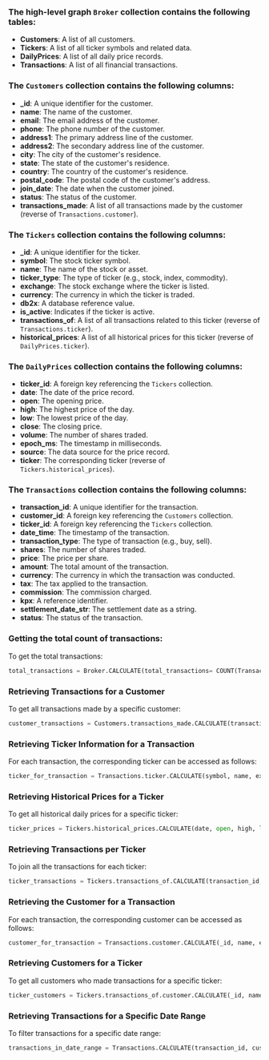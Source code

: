 ### The high-level graph `Broker` collection contains the following tables:
- **Customers**: A list of all customers.
- **Tickers**: A list of all ticker symbols and related data.
- **DailyPrices**: A list of all daily price records.
- **Transactions**: A list of all financial transactions.

### The `Customers` collection contains the following columns:
- **_id**: A unique identifier for the customer.
- **name**: The name of the customer.
- **email**: The email address of the customer.
- **phone**: The phone number of the customer.
- **address1**: The primary address line of the customer.
- **address2**: The secondary address line of the customer.
- **city**: The city of the customer's residence.
- **state**: The state of the customer's residence.
- **country**: The country of the customer's residence.
- **postal_code**: The postal code of the customer's address.
- **join_date**: The date when the customer joined.
- **status**: The status of the customer.
- **transactions_made**: A list of all transactions made by the customer (reverse of `Transactions.customer`).

### The `Tickers` collection contains the following columns:
- **_id**: A unique identifier for the ticker.
- **symbol**: The stock ticker symbol.
- **name**: The name of the stock or asset.
- **ticker_type**: The type of ticker (e.g., stock, index, commodity).
- **exchange**: The stock exchange where the ticker is listed.
- **currency**: The currency in which the ticker is traded.
- **db2x**: A database reference value.
- **is_active**: Indicates if the ticker is active.
- **transactions_of**: A list of all transactions related to this ticker (reverse of `Transactions.ticker`).
- **historical_prices**: A list of all historical prices for this ticker (reverse of `DailyPrices.ticker`).

### The `DailyPrices` collection contains the following columns:
- **ticker_id**: A foreign key referencing the `Tickers` collection.
- **date**: The date of the price record.
- **open**: The opening price.
- **high**: The highest price of the day.
- **low**: The lowest price of the day.
- **close**: The closing price.
- **volume**: The number of shares traded.
- **epoch_ms**: The timestamp in milliseconds.
- **source**: The data source for the price record.
- **ticker**: The corresponding ticker (reverse of `Tickers.historical_prices`).

### The `Transactions` collection contains the following columns:
- **transaction_id**: A unique identifier for the transaction.
- **customer_id**: A foreign key referencing the `Customers` collection.
- **ticker_id**: A foreign key referencing the `Tickers` collection.
- **date_time**: The timestamp of the transaction.
- **transaction_type**: The type of transaction (e.g., buy, sell).
- **shares**: The number of shares traded.
- **price**: The price per share.
- **amount**: The total amount of the transaction.
- **currency**: The currency in which the transaction was conducted.
- **tax**: The tax applied to the transaction.
- **commission**: The commission charged.
- **kpx**: A reference identifier.
- **settlement_date_str**: The settlement date as a string.
- **status**: The status of the transaction.

### Getting the total count of transactions:
To get the total transactions:
```python
total_transactions = Broker.CALCULATE(total_transactions= COUNT(Transactions))
```

### Retrieving Transactions for a Customer
To get all transactions made by a specific customer:
```python
customer_transactions = Customers.transactions_made.CALCULATE(transaction_id, date_time, transaction_type, shares, price, amount, currency, tax, commission, status)
```

### Retrieving Ticker Information for a Transaction
For each transaction, the corresponding ticker can be accessed as follows:
```python
ticker_for_transaction = Transactions.ticker.CALCULATE(symbol, name, exchange, currency)
```

### Retrieving Historical Prices for a Ticker
To get all historical daily prices for a specific ticker:
```python
ticker_prices = Tickers.historical_prices.CALCULATE(date, open, high, low, close, volume, source)
```

### Retrieving Transactions per Ticker
To join all the transactions for each ticker:
```python
ticker_transactions = Tickers.transactions_of.CALCULATE(transaction_id, date_time, transaction_type, shares, price, amount, currency, tax, commission, status)
```

### Retrieving the Customer for a Transaction
For each transaction, the corresponding customer can be accessed as follows:
```python
customer_for_transaction = Transactions.customer.CALCULATE(_id, name, email, phone, address1, city, state, country)
```

### Retrieving Customers for a Ticker
To get all customers who made transactions for a specific ticker:
```python
ticker_customers = Tickers.transactions_of.customer.CALCULATE(_id, name, email, phone, address1, city, state, country)
```

### Retrieving Transactions for a Specific Date Range
To filter transactions for a specific date range:
```python
transactions_in_date_range = Transactions.CALCULATE(transaction_id, customer_id, ticker_id, date_time, transaction_type, shares, price, amount, currency, status).WHERE=((date_time >= start_date) & (date_time <= end_date))
```
